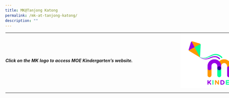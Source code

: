 ```yaml
---
title: MK@Tanjong Katong
permalink: /mk-at-tanjong-katong/
description: ""
---
```

<table style="margin: auto; outline: 0px; padding: 0px; border-collapse: collapse; clear: both; border: 1px solid transparent; table-layout: fixed; width: 890px;" class="ives_tab_kosong ive_eobj_center"><tbody style="margin: 0px; outline: 0px; padding: 0px;"><tr style="margin: 0px; outline: 0px; padding: 0px;"><td style="margin: 0px; outline: 0px; padding: 0px 15px 15px 0px; vertical-align: middle; width: 557.852px;"><h5 style="margin: 0px; outline: 0px; padding: 0px;">Click on the MK logo to access MOE Kindergarten’s website.</h5></td><td style="margin: 0px; outline: 0px; padding: 0px 15px 15px 0px; vertical-align: top; width: 300.148px;"><img style="margin: auto; outline: 0px; padding: 0px; border: none; max-width: 100%; clear: both; cursor: pointer; display: block; width: 328px;" class="ive_eobj_center ive_clickable" alt="MOE Kindergarten.jpg" width="100%" src="/images/MOE%20Kindergarten.jpeg"></td></tr></tbody></table>